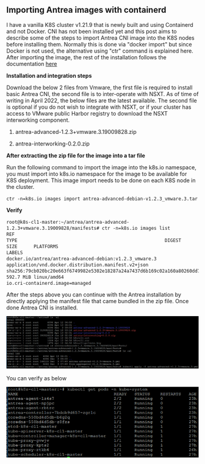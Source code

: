## Importing Antrea images with containerd

I have a vanilla K8S cluster v1.21.9 that is newly built and using Containerd and not Docker. CNI has not been installed yet and this post aims to describe some of the steps to import Antrea CNI image into the K8S nodes before installing them. Normally this is done via "docker import" but since Docker is not used, the alternative using "ctr" command is explained here. After importing the image, the rest of the installation follows the documentation [here](https://docs.vmware.com/en/VMware-NSX-T-Data-Center/3.2/administration/GUID-DFD8033B-22E2-4D7A-BD58-F68814ECDEB1.html)

**Installation and integration steps**

Download the below 2 files from Vmware, the first file is required to install basic Antrea CNI, the second file is to inter-operate with NSXT. As of time of writing in April 2022, the below files are the latest available. The second file is optional if you do not wish to integrate with NSXT, or if your cluster has access to VMware public Harbor registry to download the NSXT interworking component.


1. antrea-advanced-1.2.3+vmware.3.19009828.zip

2. antrea-interworking-0.2.0.zip



**After extracting the zip file for the image into a tar file**

Run the following command to import the image into the k8s.io namespace, you must import into k8s.io namespace for the image to be available for K8S deployment. This image import needs to be done on each K8S node in the cluster.

<pre><code>ctr -n=k8s.io images import antrea-advanced-debian-v1.2.3_vmware.3.tar
</code></pre>



**Verify** 

<pre><code>root@k8s-cl1-master:~/antrea/antrea-advanced-1.2.3+vmware.3.19009828/manifests# ctr -n=k8s.io images list
REF                                                                                                        TYPE                                                      DIGEST                                                                  SIZE      PLATFORMS                                                                    LABELS                        
docker.io/antrea/antrea-advanced-debian:v1.2.3_vmware.3                                                    application/vnd.docker.distribution.manifest.v2+json      sha256:79cb020bc20e663f6749982e5302e18287a24a7437d6b169c02a160a80260dd7 592.7 MiB linux/amd64                                                                  io.cri-containerd.image=managed
</code></pre>


After the steps above you can continue with the Antrea installation by directly applying the manifest file that came bundled in the zip file. Once done Antrea CNI is installed.

![antreainstall](https://github.com/chianw/chianw/blob/main/antreainstall.png)

You can verify as below


![antreaverify](https://github.com/chianw/chianw/blob/main/antreaverify.png)
